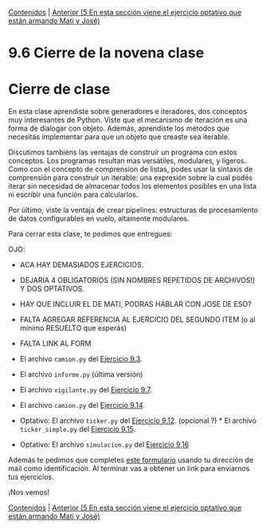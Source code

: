[Contenidos](../Contenidos.md) \| [Anterior (5 En esta sección viene el ejercicio optativo que están armando Mati y José)](05_Simulacion.md)

# 9.6 Cierre de la novena clase

# Cierre de clase

En esta clase aprendiste sobre generadores e iteradores, dos conceptos muy interesantes de Python. Viste que el mecanismo de iteración es una forma de dialogar con objeto. Además, aprendiste los métodos que necesitás implementar para que un objeto que creaste sea iterable. 

Discutimos tambiéns las ventajas de construír un programa con estos conceptos. Los programas resultan mas versátiles, modulares, y ligeros. Como con el concepto de comprension de listas, podes usar la sintaxis de comprensión para construír un iterable: una expresión sobre la cual podés iterar sin necesidad de almacenar todos los elementos posibles en una lista ni escribir una función para calcularlos.

Por último, viste la ventaja de crear pipelines: estructuras de procesamiento de datos configurables en vuelo, altamente modulares.  

Para cerrar esta clase, te pedimos que entregues:
 
OJO:
* ACA HAY DEMASIADOS EJERCICIOS. 
* DEJARIA 4 OBLIGATORIOS (SIN NOMBRES REPETIDOS DE ARCHIVOS!) Y DOS OPTATIVOS. 
* HAY QUE INCLUIR EL DE MATI, PODRAS HABLAR CON JOSE DE ESO? 
* FALTA AGREGAR REFERENCIA AL EJERCICIO DEL SEGUNDO ITEM (o al mínimo RESUELTO que esperás)
* FALTA LINK AL FORM


* El archivo `camion.py` del [Ejercicio 9.3](../09_Generadores_e_Iteradores/01_protocolo_Iteracion.md#ejercicio-93-un-iterador-adecuado).
* El archivo `informe.py` (última versión) 
* El archivo `vigilante.py` del [Ejercicio 9.7](../09_Generadores_e_Iteradores/02_iteracion_a_medida.md#ejercicio-97-cambios-de-precio-de-un-camión).
* El archivo `camion.py` del [Ejercicio 9.14](../09_Generadores_e_Iteradores/04_Mas_generadores.md#ejercicio-914-expresiones-generadoras-como-argumentos-en-funciones).
* Optativo: El archivo `ticker.py` del [Ejercicio 9.12](../09_Generadores_e_Iteradores/03_Producers_consumers.md#ejercicio-912-el-pipeline-ensamblado).
(opcional ?) * El archivo `ticker_simple.py` del [Ejercicio 9.15](../09_Generadores_e_Iteradores/04_Mas_generadores.md#ejercicio-915-código-simple).
* Optativo: El archivo `simulacion.py` del [Ejercicio 9.16](../09_Generadores_e_Iteradores/05_Simulacion.md#ejercicio-916-simular)

Además te pedimos  que completes [este formulario](https://docs.google.com/) usando tu dirección de mail como identificación.  Al terminar vas a obtener un link para enviarnos tus ejercicios. 

¡Nos vemos!

[Contenidos](../Contenidos.md) \| [Anterior (5 En esta sección viene el ejercicio optativo que están armando Mati y José)](05_Simulacion.md)

